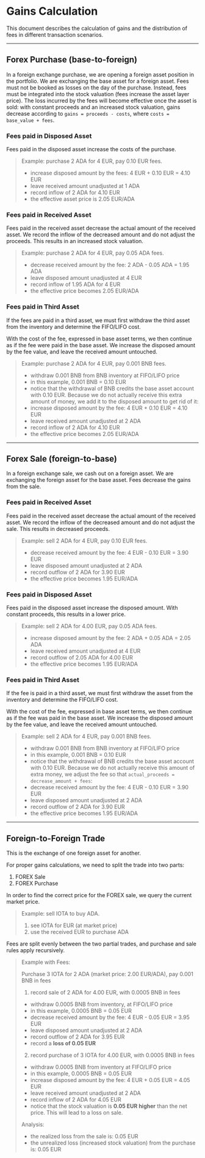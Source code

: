# Gains Calculation

This document describes the calculation of gains and the distribution of fees in different transaction scenarios.

---

## Forex Purchase (base-to-foreign)

In a foreign exchange purchase, we are opening a foreign asset position in the portfolio.
We are exchanging the base asset for a foreign asset.
Fees must not be booked as losses on the day of the purchase.
Instead, fees must be integrated into the stock valuation (fees increase the asset layer price).
The loss incurred by the fees will become effective once the asset is sold:
with constant proceeds and an increased stock valuation, gains decrease according to
`gains = proceeds - costs`, where `costs = base_value + fees`.

### Fees paid in Disposed Asset

Fees paid in the disposed asset increase the costs of the purchase.

> Example: purchase 2 ADA for 4 EUR, pay 0.10 EUR fees.
> * increase disposed amount by the fees: 4 EUR + 0.10 EUR = 4.10 EUR
> * leave received amount unadjusted at 1 ADA
> * record inflow of 2 ADA for 4.10 EUR
> * the effective asset price is 2.05 EUR/ADA

### Fees paid in Received Asset

Fees paid in the received asset decrease the actual amount of the received asset.
We record the inflow of the decreased amount and do not adjust the proceeds.
This results in an increased stock valuation.

> Example: purchase 2 ADA for 4 EUR, pay 0.05 ADA fees.
> * decrease received amount by the fee: 2 ADA - 0.05 ADA = 1.95 ADA
> * leave disposed amount unadjusted at 4 EUR
> * record inflow of 1.95 ADA for 4 EUR
> * the effective price becomes 2.05 EUR/ADA

### Fees paid in Third Asset

If the fees are paid in a third asset, 
we must first withdraw the third asset from the inventory and determine the FIFO/LIFO cost.

With the cost of the fee, expressed in base asset terms, we then continue as if the fee were paid in the base asset.
We increase the disposed amount by the fee value, and leave the received amount untouched.

> Example: purchase 2 ADA for 4 EUR, pay 0.001 BNB fees.
> * withdraw 0.001 BNB from BNB inventory at FIFO/LIFO price
> * in this example, 0.001 BNB = 0.10 EUR
> * notice that the withdrawal of BNB credits the base asset account with 0.10 EUR.
>   Because we do not actually receive this extra amount of money, we add it to the disposed amount to get rid of it:
> * increase disposed amount by the fee: 4 EUR + 0.10 EUR = 4.10 EUR
> * leave received amount unadjusted at 2 ADA
> * record inflow of 2 ADA for 4.10 EUR
> * the effective price becomes 2.05 EUR/ADA

---

## Forex Sale (foreign-to-base)

In a foreign exchange sale, we cash out on a foreign asset.
We are exchanging the foreign asset for the base asset.
Fees decrease the gains from the sale.

### Fees paid in Received Asset

Fees paid in the received asset decrease the actual amount of the received asset.
We record the inflow of the decreased amount and do not adjust the sale.
This results in decreased proceeds.

> Example: sell 2 ADA for 4 EUR, pay 0.10 EUR fees.
> * decrease received amount by the fee: 4 EUR - 0.10 EUR = 3.90 EUR
> * leave disposed amount unadjusted at 2 ADA
> * record outflow of 2 ADA for 3.90 EUR
> * the effective price becomes 1.95 EUR/ADA

### Fees paid in Disposed Asset

Fees paid in the disposed asset increase the disposed amount.
With constant proceeds, this results in a lower price.

> Example: sell 2 ADA for 4.00 EUR, pay 0.05 ADA fees.
> * increase disposed amount by the fee: 2 ADA + 0.05 ADA = 2.05 ADA
> * leave received amount unadjusted at 4 EUR
> * record outflow of 2.05 ADA for 4.00 EUR
> * the effective price becomes 1.95 EUR/ADA

### Fees paid in Third Asset

If the fee is paid in a third asset, 
we must first withdraw the asset from the inventory and determine the FIFO/LIFO cost.

With the cost of the fee, expressed in base asset terms, we then continue as if the fee was paid in the base asset.
We increase the disposed amount by the fee value, and leave the received amount untouched.

> Example: sell 2 ADA for 4 EUR, pay 0.001 BNB fees.
> * withdraw 0.001 BNB from BNB inventory at FIFO/LIFO price
> * in this example, 0.001 BNB = 0.10 EUR
> * notice that the withdrawal of BNB credits the base asset account with 0.10 EUR. 
>   Because we do not actually receive this amount of extra money, 
>   we adjust the fee so that `actual_proceeds = decrease_amount + fees`:
> * decrease received amount by the fee: 4 EUR - 0.10 EUR = 3.90 EUR
> * leave disposed amount unadjusted at 2 ADA
> * record outflow of 2 ADA for 3.90 EUR
> * the effective price becomes 1.95 EUR/ADA

---

## Foreign-to-Foreign Trade

This is the exchange of one foreign asset for another.

For proper gains calculations, we need to split the trade into two parts:
1) FOREX Sale
2) FOREX Purchase

In order to find the correct price for the FOREX sale, we query the current market price.

> Example: sell IOTA to buy ADA.
> 1) see IOTA for EUR (at market price)
> 2) use the received EUR to purchase ADA

Fees are split evenly between the two partial trades,
and purchase and sale rules apply recursively.

> Example with Fees: 
> 
> Purchase 3 IOTA for 2 ADA (market price: 2.00 EUR/ADA), 
> pay 0.001 BNB in fees
> 1) record sale of 2 ADA for 4.00 EUR, with 0.0005 BNB in fees
>   * withdraw 0.0005 BNB from inventory, at FIFO/LIFO price
>   * in this example, 0.0005 BNB = 0.05 EUR
>   * decrease received amount by the fee: 4 EUR - 0.05 EUR = 3.95 EUR
>   * leave disposed amount unadjusted at 2 ADA
>   * record outflow of 2 ADA for 3.95 EUR
>   * record a **loss of 0.05 EUR**
> 2) record purchase of 3 IOTA for 4.00 EUR, with 0.0005 BNB in fees
>   * withdraw 0.0005 BNB from inventory at FIFO/LIFO price
>   * in this example, 0.0005 BNB = 0.05 EUR
>   * increase disposed amount by the fee: 4 EUR + 0.05 EUR = 4.05 EUR
>   * leave received amount unadjusted at 2 ADA
>   * record inflow of 2 ADA for 4.05 EUR
>   * notice that the stock valuation is **0.05 EUR higher** than the net price. This will lead to a loss on sale.
>
> Analysis:
> * the realized loss from the sale is: 0.05 EUR
> * the unrealized loss (increased stock valuation) from the purchase is: 0.05 EUR
